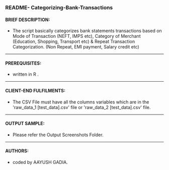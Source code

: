 ### README- Categorizing-Bank-Transactions

#### **BRIEF DESCRIPTION:**

  - The script basically categorizes bank statements transactions based on Mode of Transaction (NEFT, IMPS etc), Category of Merchant (Education, Shopping, Transport etc) & Repeat Transaction Categorization. (Non Repeat, EMI payment, Salary credit etc) 

-------------------------------------------------------------------------------------------------------------------


#### **PREREQUISITES:**

  - written in R .

-------------------------------------------------------------------------------------------------------------------


#### **CLIENT-END FULFILMENTS:**
  - The CSV File must have all the columns variables which are in the 'raw_data_1 [test_data].csv' file or 'raw_data_2 [test_data].csv' file.


-------------------------------------------------------------------------------------------------------------------	

#### **OUTPUT SAMPLE:**  
  -	Please refer the Output Screenshots Folder.
  
-------------------------------------------------------------------------------------------------------------------	

#### **AUTHORS:**  

  -	coded by AAYUSH GADIA.			  

